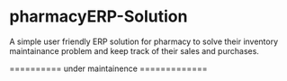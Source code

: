 # pharmacyERP-Solution
A simple user friendly ERP solution for pharmacy to solve their inventory maintainance problem and keep track of their sales and purchases.

========== under maintainence =============
